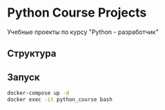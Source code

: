 # Python Course Projects

Учебные проекты по курсу "Python - разработчик"
## Структура


## Запуск
```bash
docker-compose up -d
docker exec -it python_course bash
